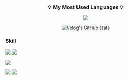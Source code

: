 <h3 align="center">💡 My Most Used Languages 💡</h3>
<p align="center">
  <a href="https://github.com/eunoia73">
    <img align="center" src="https://github-readme-stats.vercel.app/api/top-langs/?username=eunoia73&layout=compact&hide=css,scss" />
  </a>
</p>



<div align="center" style="text-align:center">
  
[![Velog's GitHub stats](https://velog-readme-stats.vercel.app/api?name=eunoia73&color=dark)](https://github.com/eunoia73/velog-readme-stats)
  
</div>


### Skill
<img src="https://img.shields.io/badge/spring-20232a.svg?style=for-the-badge&logo=spring&logoColor=#6DB33F" /> <img src="https://img.shields.io/badge/springboot-20232a.svg?style=for-the-badge&logo=spring Boot&logoColor=#6DB33F" />

<img src="https://img.shields.io/badge/mysql-20232a.svg?style=for-the-badge&logo=mysql&logoColor=##4479A1" /> 

<img src="https://img.shields.io/badge/amazonec2-20232a.svg?style=for-the-badge&logo=amazonec2&logoColor=##FF9900" /> <img src="https://img.shields.io/badge/amazonrds-20232a.svg?style=for-the-badge&logo=amazonrds&logoColor=##527FFF" />


<!--
**eunoia73/eunoia73** is a ✨ _special_ ✨ repository because its `README.md` (this file) appears on your GitHub profile.

Here are some ideas to get you started:

- 🔭 I’m currently working on ...
- 🌱 I’m currently learning ...
- 👯 I’m looking to collaborate on ...
- 🤔 I’m looking for help with ...
- 💬 Ask me about ...
- 📫 How to reach me: ...
- 😄 Pronouns: ...
- ⚡ Fun fact: ...
-->
